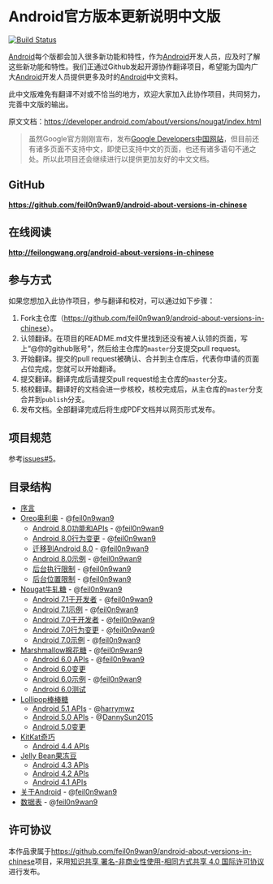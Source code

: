 # Android官方版本更新说明中文版

[![Build Status](https://travis-ci.org/feil0n9wan9/android-about-versions-in-chinese.svg?branch=master)](https://travis-ci.org/feil0n9wan9/android-about-versions-in-chinese)

[Android](https://www.android.com)每个版都会加入很多新功能和特性，作为[Android](https://www.android.com)开发人员，应及时了解这些新功能和特性。我们正通过Github发起开源协作翻译项目，希望能为国内广大[Android](https://www.android.com)开发人员提供更多及时的[Android](https://www.android.com)中文资料。

此中文版难免有翻译不对或不恰当的地方，欢迎大家加入此协作项目，共同努力，完善中文版的输出。

原文文档：<https://developer.android.com/about/versions/nougat/index.html>

> 虽然Google官方刚刚宣布，发布[Google Developers中国网站](https://developer.android.google.cn)，但目前还有诸多页面不支持中文，即使已支持中文的页面，也还有诸多语句不通之处。所以此项目还会继续进行以提供更加友好的中文文档。


## GitHub

**<https://github.com/feil0n9wan9/android-about-versions-in-chinese>**


## 在线阅读

**<http://feilongwang.org/android-about-versions-in-chinese>**


## 参与方式

如果您想加入此协作项目，参与翻译和校对，可以通过如下步骤：
1. Fork主仓库（<https://github.com/feil0n9wan9/android-about-versions-in-chinese>）。
2. 认领翻译。在项目的README.md文件里找到还没有被人认领的页面，写上“@你的github账号”，然后给主仓库的`master`分支提交pull request。
3. 开始翻译。提交的pull request被确认、合并到主仓库后，代表你申请的页面占位完成，您就可以开始翻译。
4. 提交翻译。翻译完成后请提交pull request给主仓库的`master`分支。
5. 核校翻译。翻译好的文档会进一步核校，核校完成后，从主仓库的`master`分支合并到`publish`分支。
6. 发布文档。全部翻译完成后将生成PDF文档并以网页形式发布。


## 项目规范

参考[issues#5](https://github.com/feil0n9wan9/android-about-versions-in-chinese/issues/5)。


## 目录结构

- [序言](README.md)
- [Oreo奥利奥](oreo/index.md) - @[feil0n9wan9](https://github.com/feil0n9wan9)
    - [Android 8.0功能和APIs](oreo/android-8.0.md) - @[feil0n9wan9](https://github.com/feil0n9wan9)
    - [Android 8.0行为变更](oreo/android-8.0-changes.md) - @[feil0n9wan9](https://github.com/feil0n9wan9)
    - [迁移到Android 8.0](oreo/android-8.0-migration.md) - @[feil0n9wan9](https://github.com/feil0n9wan9)
    - [Android 8.0示例](oreo/android-8.0-samples.md) - @[feil0n9wan9](https://github.com/feil0n9wan9)
    - [后台执行限制](oreo/background.md) - @[feil0n9wan9](https://github.com/feil0n9wan9)
    - [后台位置限制](oreo/background-location-limits.md) - @[feil0n9wan9](https://github.com/feil0n9wan9)
- [Nougat牛轧糖](nougat/index.md) - @[feil0n9wan9](https://github.com/feil0n9wan9)
    - [Android 7.1于开发者](nougat/android-7.1.md) - @[feil0n9wan9](https://github.com/feil0n9wan9)
    - [Android 7.1示例](nougat/android-7.1-samples.md) - @[feil0n9wan9](https://github.com/feil0n9wan9)
    - [Android 7.0于开发者](nougat/android-7.0.md) - @[feil0n9wan9](https://github.com/feil0n9wan9)
    - [Android 7.0行为变更](nougat/android-7.0-changes.md) - @[feil0n9wan9](https://github.com/feil0n9wan9)
    - [Android 7.0示例](nougat/android-7.0-samples.md) - @[feil0n9wan9](https://github.com/feil0n9wan9)
- [Marshmallow棉花糖](marshmallow/index.md) - @[feil0n9wan9](https://github.com/feil0n9wan9)
    - [Android 6.0 APIs](marshmallow/android-6.0.md) - @[feil0n9wan9](https://github.com/feil0n9wan9)
    - [Android 6.0变更](marshmallow/android-6.0-changes.md)
    - [Android 6.0示例](marshmallow/android-6.0-samples.md) - @[feil0n9wan9](https://github.com/feil0n9wan9)
    - [Android 6.0测试](marshmallow/android-6.0-testing.md)
- [Lollipop棒棒糖](lollipop.md)
    - [Android 5.1 APIs](android-5.1.md) - @[harrymwz](https://github.com/harrymwz)
    - [Android 5.0 APIs](android-5.0.md) - @[DannySun2015](https://github.com/DannySun2015)
    - [Android 5.0变更](android-5.0-changes.md)
- [KitKat奇巧](kitkat.md)
    - [Android 4.4 APIs](android-4.4.md)
- [Jelly Bean果冻豆](jelly-bean.md)
    - [Android 4.3 APIs](android-4.3.md)
    - [Android 4.2 APIs](android-4.2.md)
    - [Android 4.1 APIs](android-4.1.md)
- [关于Android](android.md) - @[feil0n9wan9](https://github.com/feil0n9wan9)
- [数据表](dashboards.md) - @[feil0n9wan9](https://github.com/feil0n9wan9)


## 许可协议

本作品隶属于<https://github.com/feil0n9wan9/android-about-versions-in-chinese>项目，采用[知识共享 署名-非商业性使用-相同方式共享 4.0 国际许可协议](http://creativecommons.org/licenses/by-nc-sa/4.0/)进行发布。

